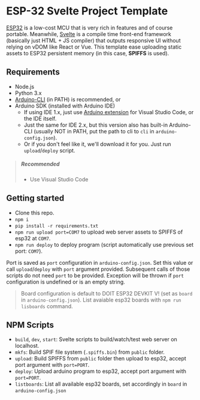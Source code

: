 # ESP-32 Svelte Project Template
[ESP32](https://www.espressif.com/en/products/socs/esp32) is a low-cost MCU that is very rich in features and of course portable. Meanwhile, [Svelte](https://svelte.dev/) is a compile time front-end framework (basically just HTML + JS compiler) that outputs responsive UI without relying on vDOM like React or Vue. This template ease uploading static assets to ESP32 persistent memory (in this case, **SPIFFS** is used).
## Requirements
* Node.js
* Python 3.x
* [Arduino-CLI](https://arduino.github.io/arduino-cli/) (in PATH) is recommended, or
* Arduino SDK (installed with Arduino IDE)
    * If using IDE 1.x, just use [Arduino extension](https://marketplace.visualstudio.com/items?itemName=vsciot-vscode.vscode-arduino) for Visual Studio Code, or the IDE itself.
    * Just the same for IDE 2.x, but this version also has built-in Arduino-CLI (usually NOT in PATH, put the path to cli to `cli` in `arduino-config.json`).
    * Or if you don't feel like it, we'll download it for you. Just run `upload`/`deploy` script.
> ##### Recommended
> * Use Visual Studio Code
## Getting started
* Clone this repo.
* `npm i`
* `pip install -r requirements.txt`
* `npm run upload port=COM7` to upload web server assets to SPIFFS of esp32 at `COM7`.
* `npm run deploy` to deploy program (script automatically use previous set port: `COM7`).

Port is saved as `port` configuration in `arduino-config.json`. Set this value or call `upload`/`deploy` with `port` argument provided. Subsequent calls of those scripts do not need `port` to be provided. Exception will be thrown if `port` configuration is undefined or is an empty string.

> Board configuration is default to DOIT ESP32 DEVKIT V! (set as `board` in `arduino-config.json`). List avaiable esp32 boards with `npm run lisboards` command.

## NPM Scripts
* `build`, `dev`, `start`: Svelte scripts to build/watch/test web server on localhost.
* `mkfs`: Build SPIF file system (`.spiffs.bin`) from `public` folder.
* `upload`: Build SPIFFS from `public` folder then upload to esp32, accept port argument with `port=PORT`.
* `deploy`: Upload arduino program to esp32, accept port argument with `port=PORT`.
* `listboards`: List all available esp32 boards, set accordingly in `board` in `arduino-config.json`
